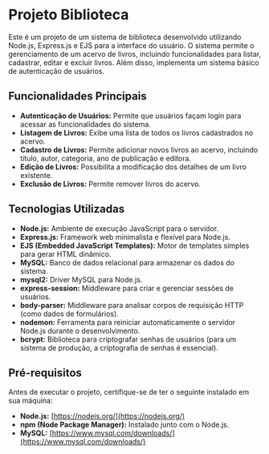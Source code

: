 # Projeto Biblioteca

Este é um projeto de um sistema de biblioteca desenvolvido utilizando Node.js, Express.js e EJS para a interface do usuário. O sistema permite o gerenciamento de um acervo de livros, incluindo funcionalidades para listar, cadastrar, editar e excluir livros. Além disso, implementa um sistema básico de autenticação de usuários.

## Funcionalidades Principais

* **Autenticação de Usuários:** Permite que usuários façam login para acessar as funcionalidades do sistema.
* **Listagem de Livros:** Exibe uma lista de todos os livros cadastrados no acervo.
* **Cadastro de Livros:** Permite adicionar novos livros ao acervo, incluindo título, autor, categoria, ano de publicação e editora.
* **Edição de Livros:** Possibilita a modificação dos detalhes de um livro existente.
* **Exclusão de Livros:** Permite remover livros do acervo.

## Tecnologias Utilizadas

* **Node.js:** Ambiente de execução JavaScript para o servidor.
* **Express.js:** Framework web minimalista e flexível para Node.js.
* **EJS (Embedded JavaScript Templates):** Motor de templates simples para gerar HTML dinâmico.
* **MySQL:** Banco de dados relacional para armazenar os dados do sistema.
* **mysql2:** Driver MySQL para Node.js.
* **express-session:** Middleware para criar e gerenciar sessões de usuários.
* **body-parser:** Middleware para analisar corpos de requisição HTTP (como dados de formulários).
* **nodemon:** Ferramenta para reiniciar automaticamente o servidor Node.js durante o desenvolvimento.
* **bcrypt:** Biblioteca para criptografar senhas de usuários (para um sistema de produção, a criptografia de senhas é essencial).

## Pré-requisitos

Antes de executar o projeto, certifique-se de ter o seguinte instalado em sua máquina:

* **Node.js:** [https://nodejs.org/](https://nodejs.org/)
* **npm (Node Package Manager):** Instalado junto com o Node.js.
* **MySQL:** [https://www.mysql.com/downloads/](https://www.mysql.com/downloads/)

